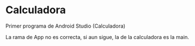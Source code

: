 # Calculadora
Primer programa de Android Studio (Calculadora)

La rama de App no es correcta, si aun sigue, la de la calculadora es la main.

